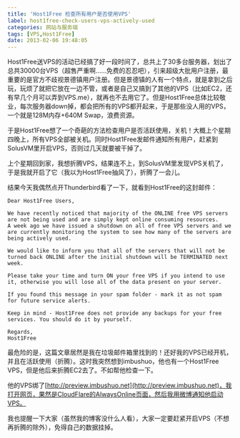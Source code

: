 ```yaml
---
title: 'Host1Free 检查所有用户是否使用VPS'
label: host1free-check-users-vps-actively-used
categories: 网站与服务端
tags: [VPS,Host1Free]
date: 2013-02-06 19:48:05
---
```


Host1Free送VPS的活动已经搞了好一段时间了，总共上了30多台服务器，划出了总共30000台VPS（超售严重啊……免费的忍忍吧），引来超级大批用户注册，最重要的是官方不歧视景德镇用户注册。但是景德镇的人有一个特点，就是拿到之后玩，玩烦了就把它放在一边不管，或者是自己又搞到了其他的VPS（比如EC2，还有早几个月可以弄到VPS.me），就再也不去用它了。但是Host1Free总体比较敬业，每次服务器down掉，都会把所有的VPS都开起来，于是那些没人用的VPS，一个就是128M内存+640M Swap，浪费资源。

于是Host1Free想了一个奇葩的方法检查用户是否活跃使用，关机！大概上个星期四晚上，所有VPS全部被关机。同时Host1Free发邮件通知所有用户，赶紧到SolusVM里开启VPS，否则过几天就要被干掉了。

上个星期回到家，我想折腾VPS，结果连不上，到SolusVM里发现VPS关机了，于是我就开启了它（我以为Host1Free抽风了），折腾了一会儿。

结果今天我偶然点开Thunderbird看了一下，就看到Host1Free的这封邮件：

    Dear Host1Free Users,

    We have recently noticed that majority of the ONLINE free VPS servers are not being used and are simply kept online consuming resources.
    A week ago we have issued a shutdown on all of free VPS servers and we are currently monitoring the system to see how many of the servers are being actively used.

    We would like to inform you that all of the servers that will not be turned back ONLINE after the initial shutdown will be TERMINATED next week.

    Please take your time and turn ON your free VPS if you intend to use it, otherwise you will lose all of the data present on your server.

    If you found this message in your spam folder - mark it as not spam for future service alerts.

    Keep in mind - Host1Free does not provide any backups for your free services. You should do it by yourself.

    Regards,
    Host1Free

最危险的是，这篇文章居然是我在垃圾邮件箱里找到的！还好我的VPS已经开机，并且在活跃使用（折腾）。这时我突然想到imbushuo，他也有一个Host1Free VPS，但是他后来折腾EC2去了。不如帮他检查一下。

他的VPS绑了[http://preview.imbushuo.net](http://preview.imbushuo.net)，我打开网页，果然是CloudFlare的AlwaysOnline页面，然后我用微博通知他启动VPS。

我也提醒一下大家（虽然我的博客没什么人看），大家一定要赶紧开启VPS（不想再折腾的除外），免得自己的数据挂掉。

